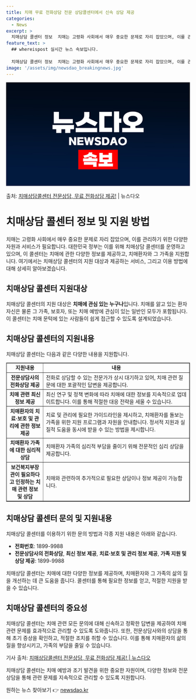```yaml
---
title: 치매 무료 전화상담 전문 상담콜센터에서 신속 상담 제공
categories:
  - News
excerpt: >
  치매상담 콜센터 정보  치매는 고령화 사회에서 매우 중요한 문제로 자리 잡았으며, 이를 관리하기 위한 다양한…
feature_text: >
  ## whereispost 실시간 뉴스 속보입니다.

  치매상담 콜센터 정보  치매는 고령화 사회에서 매우 중요한 문제로 자리 잡았으며, 이를 관리하기 위한 다양한…
image: '/assets/img/newsdao_breakingnews.jpg'
---
```


![뉴스다오 속보](/assets/img/newsdao_breakingnews.jpg)

<p>출처: <a href="https://newsdao.kr/4353" rel="dofollow">치매상담콜센터 전문상담, 무료 전화상담 제공!</a> | 뉴스다오</p>

<h1>치매상담 콜센터 정보 및 지원 방법</h1>

<p data-ke-size="size16">치매는 고령화 사회에서 매우 중요한 문제로 자리 잡았으며, 이를 관리하기 위한 다양한 자원과 서비스가 필요합니다. 대한민국 정부는 이를 위해 치매상담 콜센터를 운영하고 있으며, 이 콜센터는 치매에 관한 다양한 정보를 제공하고, 치매환자와 그 가족을 지원합니다. 여기에서는 치매상담 콜센터의 지원 대상과 제공하는 서비스, 그리고 이용 방법에 대해 상세히 알아보겠습니다.</p>

<h2>치매상담 콜센터 지원대상</h2>
<p data-ke-size="size16">치매상담 콜센터의 지원 대상은 <b>치매에 관심 있는 누구나</b>입니다. 치매를 앓고 있는 환자 자신은 물론 그 가족, 보호자, 또는 치매 예방에 관심이 있는 일반인 모두가 포함됩니다. 이 콜센터는 치매 문턱에 있는 사람들이 쉽게 접근할 수 있도록 설계되었습니다.</p>

<h2>치매상담 콜센터의 지원내용</h2>
<p data-ke-size="size16">치매상담 콜센터는 다음과 같은 다양한 내용을 지원합니다.</p>

<table style="width: 100%;" border="1">
<tbody>
<tr>
<td style="text-align: center; width: 20%;"><b>지원내용</b></td>
<td style="text-align: center; width: 80%;"><b>내용</b></td>
</tr>
<tr>
<td style="text-align: center; height: 17px;"><b>전문상담사의 전화상담 제공</b></td>
<td>전화로 상담할 수 있는 전문가가 상시 대기하고 있어, 치매 관련 질문에 대한 포괄적인 답변을 제공합니다.</td>
</tr>
<tr>
<td style="text-align: center; height: 17px;"><b>치매 관련 최신 정보 제공</b></td>
<td>최신 연구 및 정책 변화에 따라 치매에 대한 정보를 지속적으로 업데이트합니다. 이를 통해 적절한 대응 전략을 세울 수 있습니다.</td>
</tr>
<tr>
<td style="text-align: center; height: 17px;"><b>치매환자의 치료·보호 및 관리에 관한 정보 제공</b></td>
<td>치료 및 관리에 필요한 가이드라인을 제시하고, 치매환자를 돌보는 가족을 위한 지원 프로그램과 자원을 안내합니다. 정서적 지원과 실질적 도움을 동시에 받을 수 있는 방법을 제시합니다.</td>
</tr>
<tr>
<td style="text-align: center; height: 17px;"><b>치매환자 가족에 대한 심리적 상담</b></td>
<td>치매환자 가족의 심리적 부담을 줄이기 위해 전문적인 심리 상담을 제공합니다.</td>
</tr>
<tr>
<td style="text-align: center; height: 17px;"><b>보건복지부장관이 필요하다고 인정하는 치매 관련 정보 및 상담</b></td>
<td>치매와 관련하여 추가적으로 필요한 상담이나 정보 제공이 가능합니다.</td>
</tr>
</tbody>
</table>

<h2>치매상담 콜센터 문의 및 지원내용</h2>
<p data-ke-size="size16">치매상담 콜센터를 이용하기 위한 문의 방법과 각종 지원 내용은 아래와 같습니다.</p>

<ul>
<li><b>전화번호</b>: 1899-9988</li>
<li><b>전문상담사의 전화상담</b>, <b>최신 정보 제공</b>, <b>치료·보호 및 관리 정보 제공</b>, <b>가족 지원 및 상담 제공</b>: 1899-9988</li>
</ul>

<p data-ke-size="size16">치매상담 콜센터는 치매에 대한 다양한 정보를 제공하며, 치매환자와 그 가족의 삶의 질을 개선하는 데 큰 도움을 줍니다. 콜센터를 통해 필요한 정보를 얻고, 적절한 지원을 받을 수 있습니다.</p>

<h2>치매상담 콜센터의 중요성</h2>
<p data-ke-size="size16">치매상담 콜센터는 치매 관련 모든 문의에 대해 신속하고 정확한 답변을 제공하여 치매 관련 문제를 효과적으로 관리할 수 있도록 도와줍니다. 또한, 전문상담사와의 상담을 통해 초기 증상을 확인하고, 적절한 조치를 취할 수 있습니다. 이를 통해 치매환자의 삶의 질을 향상시키고, 가족의 부담을 줄일 수 있습니다.</p>

<p data-ke-size="size16">기사 출처: <a href="https://newsdao.kr/4353">치매상담콜센터 전문상담, 무료 전화상담 제공! | 뉴스다오</a></p>

<p data-ke-size="size16">치매상담 콜센터는 치매 예방과 조기 발견을 위한 중요한 자원이며, 다양한 정보와 전문상담을 통해 관련 문제를 지속적으로 관리할 수 있도록 지원합니다.</p> 

원하는 뉴스 찾아보기 👉 <a href="https://newsdao.kr" rel="dofollow">newsdao.kr</a>


